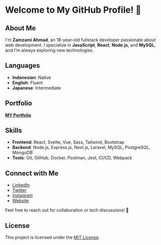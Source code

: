 # Welcome to My GitHub Profile! 👋

## About Me
I'm **Zamzami Ahmad**, an 18-year-old fullstack developer passionate about web development. I specialize in **JavaScript**, **React**, **Node.js**, and **MySQL**, and I'm always exploring new technologies.

## Languages
- **Indonesian**: Native
- **English**: Fluent
- **Japanese**: Intermediate

## Portfolio
[**MY Portfolio**](https://github.com/ZetSphere/zet-ai-v2.0)

## Skills
- **Frontend**: React, Svelte, Vue, Sass, Tailwind, Bootstrap
- **Backend**: Node.js, Express.js, Next.js, Laravel, MySQL, PostgreSQL, MongoDB
- **Tools**: Git, GitHub, Docker, Postman, Jest, CI/CD, Webpack

## Connect with Me
- [LinkedIn](link-to-linkedin)  
- [Twitter](link-to-twitter)  
- [Instagram](link-to-website)  
- [Website](link-to-website)

Feel free to reach out for collaboration or tech discussions! 🤝

## License
This project is licensed under the [MIT License](link-to-license).
